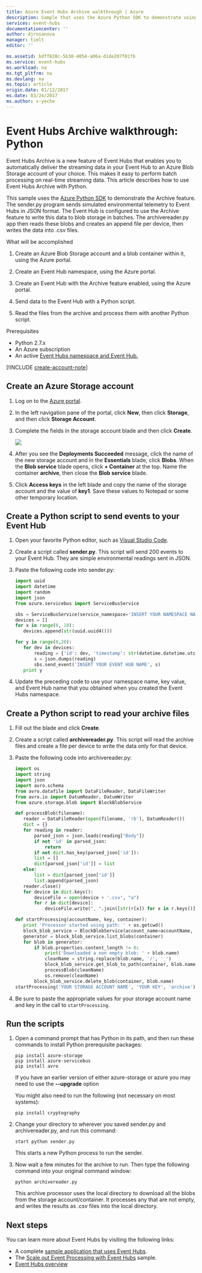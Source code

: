 ```yaml
---
title: Azure Event Hubs Archive walkthrough | Azure
description: Sample that uses the Azure Python SDK to demonstrate using the Event Hubs Archive feature.
services: event-hubs
documentationcenter: ''
author: djrosanova
manager: timlt
editor: ''

ms.assetid: bdff820c-5b38-4054-a06a-d1de207f01f6
ms.service: event-hubs
ms.workload: na
ms.tgt_pltfrm: na
ms.devlang: na
ms.topic: article
origin.date: 01/12/2017
ms.date: 03/24/2017
ms.author: v-yeche
---
```


# Event Hubs Archive walkthrough: Python
Event Hubs Archive is a new feature of Event Hubs that enables you to automatically deliver the streaming data in your Event Hub to an Azure Blob Storage account of your choice. This makes it easy to perform batch processing on real-time streaming data. This article describes how to use Event Hubs Archive with Python. 
<!-- event-hubs-archive-overview only set the partition count on Azure.cn -->
<!-- For more information about Event Hubs Archive, see the [overview article](./event-hubs-archive-overview.md). -->

This sample uses the [Azure Python SDK](/develop/python/) to demonstrate the Archive feature. The sender.py program sends simulated environmental telemetry to Event Hubs in JSON format. The Event Hub is configured to use the Archive feature to write this data to blob storage in batches. The archivereader.py app then reads these blobs and creates an append file per device, then writes the data into .csv files.

What will be accomplished

1. Create an Azure Blob Storage account and a blob container within it, using the Azure portal.

2. Create an Event Hub namespace, using the Azure portal.

3. Create an Event Hub with the Archive feature enabled, using the Azure portal.

4. Send data to the Event Hub with a Python script.

5. Read the files from the archive and process them with another Python script.

Prerequisites

- Python 2.7.x
- An Azure subscription
- An active [Event Hubs namespace and Event Hub.](./event-hubs-create.md)

[!INCLUDE [create-account-note](../../includes/create-account-note.md)]

## Create an Azure Storage account

1. Log on to the [Azure portal][Azure portal].

2. In the left navigation pane of the portal, click **New**, then click **Storage**, and then click **Storage Account**.

3. Complete the fields in the storage account blade and then click **Create**.

   ![][1]

4. After you see the **Deployments Succeeded** message, click the name of the new storage account and in the **Essentials** blade, click **Blobs**. When the **Blob service** blade opens, click **+ Container** at the top. Name the container **archive**, then close the **Blob service** blade.

5. Click **Access keys** in the left blade and copy the name of the storage account and the value of **key1**. Save these values to Notepad or some other temporary location.

## Create a Python script to send events to your Event Hub

1. Open your favorite Python editor, such as [Visual Studio Code][Visual Studio Code].

2. Create a script called **sender.py**. This script will send 200 events to your Event Hub. They are simple environmental readings sent in JSON.

3. Paste the following code into sender.py:

    ```python
    import uuid
    import datetime
    import random
    import json
    from azure.servicebus import ServiceBusService

    sbs = ServiceBusService(service_namespace='INSERT YOUR NAMESPACE NAME', shared_access_key_name='RootManageSharedAccessKey', shared_access_key_value='INSERT YOUR KEY')
    devices = []
    for x in range(0, 10):
       devices.append(str(uuid.uuid4()))

    for y in range(0,20):
       for dev in devices:
           reading = {'id': dev, 'timestamp': str(datetime.datetime.utcnow()), 'uv': random.random(), 'temperature': random.randint(70, 100), 'humidity': random.randint(70, 100)}
           s = json.dumps(reading)
           sbs.send_event('INSERT YOUR EVENT HUB NAME', s)
       print y
    ```

4. Update the preceding code to use your namespace name, key value, and Event Hub name that you obtained when you created the Event Hubs namespace.

## Create a Python script to read your archive files

1. Fill out the blade and click **Create**.

2. Create a script called **archivereader.py**. This script will read the archive files and create a file per device to write the data only for that device.

3. Paste the following code into archivereader.py:

    ```python
    import os
    import string
    import json
    import avro.schema
    from avro.datafile import DataFileReader, DataFileWriter
    from avro.io import DatumReader, DatumWriter
    from azure.storage.blob import BlockBlobService

    def processBlob(filename):
       reader = DataFileReader(open(filename, 'rb'), DatumReader())
       dict = {}
       for reading in reader:
           parsed_json = json.loads(reading["Body"])
           if not 'id' in parsed_json:
               return
           if not dict.has_key(parsed_json['id']):
           list = []
           dict[parsed_json['id']] = list
       else:
           list = dict[parsed_json['id']]
           list.append(parsed_json)
       reader.close()
       for device in dict.keys():
           deviceFile = open(device + '.csv', "a")
           for r in dict[device]:
               deviceFile.write(", ".join([str(r[x]) for x in r.keys()])+'\n')

    def startProcessing(accountName, key, container):
       print 'Processor started using path: ' + os.getcwd()
       block_blob_service = BlockBlobService(account_name=accountName, account_key=key)
       generator = block_blob_service.list_blobs(container)
       for blob in generator:
           if blob.properties.content_length != 0:
               print('Downloaded a non empty blob: ' + blob.name)
               cleanName = string.replace(blob.name, '/', '_')
               block_blob_service.get_blob_to_path(container, blob.name, cleanName)
               processBlob(cleanName)
               os.remove(cleanName)
           block_blob_service.delete_blob(container, blob.name)
    startProcessing('YOUR STORAGE ACCOUNT NAME', 'YOUR KEY', 'archive')
    ```

4. Be sure to paste the appropriate values for your storage account name and key in the call to `startProcessing`.

## Run the scripts

1. Open a command prompt that has Python in its path, and then run these commands to install Python prerequisite packages:

    ```
    pip install azure-storage
    pip install azure-servicebus
    pip install avro
    ```

    If you have an earlier version of either azure-storage or azure you may need to use the **--upgrade** option

    You might also need to run the following (not necessary on most systems):

    ```
    pip install cryptography
    ```

2.  Change your directory to wherever you saved sender.py and archivereader.py, and run this command:

    ```
    start python sender.py
    ```

    This starts a new Python process to run the sender.
3. Now wait a few minutes for the archive to run. Then type the following command into your original command window:

    ```
    python archivereader.py
    ```

    This archive processor uses the local directory to download all the blobs from the storage account/container. It processes any that are not empty, and writes the results as .csv files into the local directory.

## Next steps

You can learn more about Event Hubs by visiting the following links:

<!--Not Available * [Overview of Event Hubs Archive][Overview of Event Hubs Archive]-->
* A complete [sample application that uses Event Hubs][sample application that uses Event Hubs].
* The [Scale out Event Processing with Event Hubs][Scale out Event Processing with Event Hubs] sample.
* [Event Hubs overview][Event Hubs overview]

[Azure portal]: https://portal.azure.cn/
[Overview of Event Hubs Archive]: ./event-hubs-archive-overview.md
[1]: ./media/event-hubs-archive-python/event-hubs-python1.png
[About Azure storage accounts]: ../storage/storage-create-storage-account.md
[Visual Studio Code]: https://code.visualstudio.com/
[Event Hubs overview]: ./event-hubs-overview.md
[sample application that uses Event Hubs]: https://code.msdn.microsoft.com/Service-Bus-Event-Hub-286fd097
[Scale out Event Processing with Event Hubs]: https://code.msdn.microsoft.com/Service-Bus-Event-Hub-45f43fc3